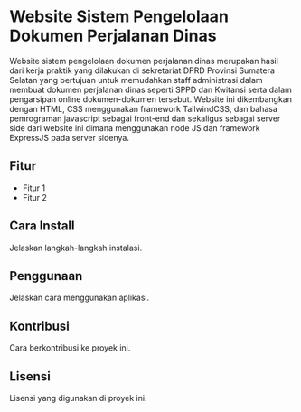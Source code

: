# Website Sistem Pengelolaan Dokumen Perjalanan Dinas
Website sistem pengelolaan dokumen perjalanan dinas merupakan hasil dari kerja praktik yang dilakukan di sekretariat DPRD Provinsi Sumatera Selatan yang 
bertujuan untuk memudahkan staff administrasi dalam membuat dokumen perjalanan dinas seperti SPPD dan Kwitansi serta dalam pengarsipan online dokumen-dokumen
tersebut. Website ini dikembangkan dengan HTML, CSS menggunakan framework TailwindCSS, dan bahasa pemrograman javascript sebagai front-end dan sekaligus sebagai
server side dari website ini dimana menggunakan node JS dan framework ExpressJS pada server sidenya.

## Fitur
- Fitur 1
- Fitur 2

## Cara Install
Jelaskan langkah-langkah instalasi.

## Penggunaan
Jelaskan cara menggunakan aplikasi.

## Kontribusi
Cara berkontribusi ke proyek ini.

## Lisensi
Lisensi yang digunakan di proyek ini.
